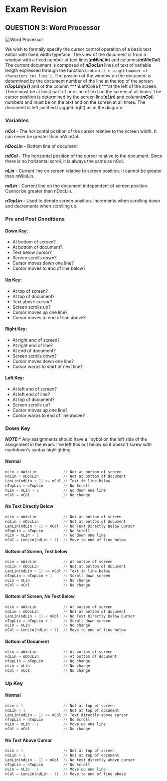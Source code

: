 Exam Revision
=============

## QUESTION 3: Word Processor

![Word Processor](https://dl.dropboxusercontent.com/u/1425225/word_processor.png "Word Processor")

We wish to formally specify the cursor control operation of a basic text editor with fixed width typeface. The view of the document is from a window with a fixed number of text lines(***mWinLin***) and columns(***mWinCol***). The current document is composed of ***nDocLin*** lines of text of variable length expressed through the function ```LenLin(i) = length(number of characters in) line i```. The position of the window on the document is determined by the document number of the line at the top of the screen ***nTopLin(≥1)*** and of the column ***nLeftCol(≥1)***at the left of the screen. There must be at least part of one line of text on the screen at all times. The cursor position is determined by the screen line(***nLin***) and column(***nCol***) numbers and must be on the text and on the screen at all times. The document is left justified (ragged right) as in the diagram.

### Variables

***nCol*** - The horizontal position of the cursor relative to the screen width. It can never be greater than mWinCol.

***nDocLin*** - Bottom line of document

***ndCol*** - The horizontal position of the cursor relative to the document. Since there is no horizontal scroll, it is always the same as nCol.

***nLin*** - Current line on screen relative to screen position. It cannot be greater than mWinLin.

***ndLin*** - Current line on the document independent of screen position. Cannot be greater than nDocLin.

***nTopLin*** - Used to denote screen position. Increments when scrolling down and decrements when scrolling up.

### Pre and Post Conditions

#### Down Key:
* At bottom of screen?
* At bottom of document?
* Text below cursor?
* Screen scrolls down?
* Cursor moves down one line?
* Cursor moves to end of line below?

#### Up Key:
* At top of screen?
* At top of document?
* Text above cursor?
* Screen scrolls up?
* Cursor moves up one line?
* Cursor moves to end of line above?

#### Right Key:
* At right end of screen?
* At right end of line?
* At end of document?
* Screen scrolls down?
* Cursor moves down one line?
* Cursor warps to start of next line?

#### Left Key:
* At left end of screen?
* At left end of line?
* At top of document?
* Screen scrolls up?
* Cursor moves up one line?
* Cursor warps to end of line above?

### Down Key

***NOTE:**** Any assignments should have a ' sybol on the left side of the assignment in the exam. I've left this out below so it doesn't screw with markdown's syntax highlighting.

#### Normal
```python
nLin < mWinLin            // Not at bottom of screen
ndLin > nDocLin           // Not at bottom of document
LenLin(ndLin + 1) >= nCol // Text in line below
nTopLin = nTopLin         // No Scroll
nLin = nLin + 1           // Go down one line
nCol = nCol               // No change
```

#### No Text Directly Below
```python
nLin < mWinLin            // Not at bottom of screen
ndLin > nDocLin           // Not at bottom of document
LenLin(ndLin + 1) < nCol  // No Text Directly Below Cursor
nTopLin = nTopLin         // No Scroll
nLin = nLin + 1           // Go down one line
nCol = LenLin(ndLin + 1)  // Move to end of line below
```

#### Bottom of Screen, Text below
```python
nLin = mWinLin            // At bottom of screen
ndLin > nDocLin           // Not at bottom of document
LenLin(ndLin + 1) >= nCol // Text in line below
nTopLin = nTopLin + 1     // Scroll down screen
nLin = nLin               // No change
nCol = nCol               // No change
```

#### Bottom of Screen, No Text Below
```python
nLin = mWinLin            // At bottom of screen
ndLin > nDocLin           // Not at bottom of document
LenLin(ndLin + 1) < nCol  // No Text Directly Below Cursor
nTopLin = nTopLin + 1     // Scroll down screen
nLin = nLin               // No change
nCol = LenLin(ndLin + 1)  // Move to end of line below
```

#### Bottom of Document
```python
nLin = mWinLin            // At bottom of screen
ndLin = nDocLin           // At bottom of document
nTopLin = nTopLin         // No change
nLin = nLin               // No change
nCol = nCol               // No change
```

### Up Key

#### Normal
```python
nLin > 1                  // Not at top of screen
ndLin > 1                 // Not at top of document
LenLin(ndLin - 1) >= nCol // Text directly above cursor
nTopLin = nTopLin         // No Scroll
nLin = nLin - 1           // Move up one line
nCol = nCol               // No change
```

#### No Text Above Cursor
```python
nLin > 1                  // Not at top of screen
ndLin > 1                 // Not at top of document
LenLin(ndLin - 1) < nCol  // No text directly above cursor
nTopLin = nTopLin         // No Scroll
nLin = nLin - 1           // Move up one line
nCol = LenLin(ndLin - 1)  // Move to end of line above
```
